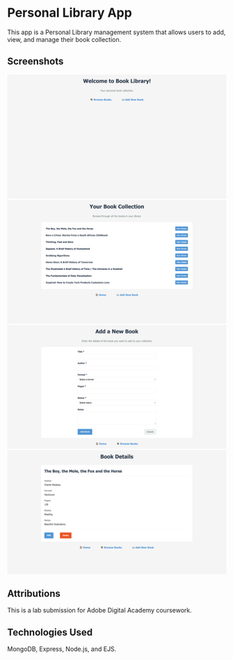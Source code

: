 # Personal Library App

This app is a Personal Library management system that allows users to add, view, and manage their book collection.

## Screenshots

![Home Page](public/imgs/HomePage.png)
![All Books](public/imgs/AllBooks.png)
![Add Book](public/imgs/AddNewBook.png)
![Book Details](public/imgs/BookDetails.png)

## Attributions

This is a lab submission for Adobe Digital Academy coursework.

## Technologies Used

MongoDB, Express, Node.js, and EJS.